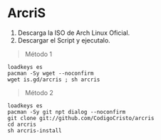 # ArcriS

1. Descarga la ISO de Arch Linux Oficial.
2. Descargar el Script y ejecutalo.

> Método 1
```
loadkeys es
pacman -Sy wget --noconfirm
wget is.gd/arcris ; sh arcris
```

> Método 2
```
loadkeys es
pacman -Sy git npt dialog --noconfirm
git clone git://github.com/CodigoCristo/arcris
cd arcris
sh arcris-install
```
